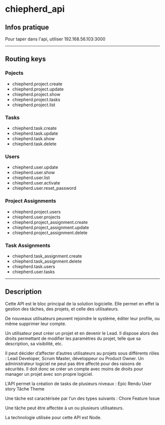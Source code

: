 # chiepherd_api

## Infos pratique
Pour taper dans l'api, utiliser 192.168.56.103:3000

---
## Routing keys

### Pojects
- chiepherd.project.create
- chiepherd.project.update
- chiepherd.project.show
- chiepherd.project.tasks
- chiepherd.project.list

### Tasks
- chiepherd.task.create
- chiepherd.task.update
- chiepherd.task.show
- chiepherd.task.delete

### Users
- chiepherd.user.update
- chiepherd.user.show
- chiepherd.user.list
- chiepherd.user.activate
- chiepherd.user.reset_password

### Project Assignments
- chiepherd.project.users
- chiepherd.user.projects
- chiepherd.project_assignment.create
- chiepherd.project_assignment.update
- chiepherd.project_assignment.delete

### Task Assignments
- chiepherd.task_assignment.create
- chiepherd.task_assignment.delete
- chiepherd.task.users
- chiepherd.user.tasks

---
## Description
Cette API est le bloc principal de la solution logicielle. Elle permet en effet la gestion des tâches, des projets, et celle des utilisateurs.

De nouveaux utilisateurs peuvent rejoindre le système, éditer leur profile, ou même supprimer leur compte.

Un utilisateur peut créer un projet et en devenir le Lead. Il dispose alors des droits permettant de modifier les paramètres du projet, telle que sa description, sa visibilité, etc.

Il peut décider d’affecter d’autres utilisateurs au projets sous différents rôles : Lead Developer, Scrum Master, développeur ou Product Owner. Un administrateur logiciel ne peut pas être affecté pour des raisons de sécurités. Il doit donc se créer un compte avec moins de droits pour manager un projet avec son propre logiciel.

L’API permet la création de tasks de plusieurs niveaux :
Epic
Rendu
User story
Tâche
Theme

Une tâche est caractérisée par l’un des types suivants :
Chore
Feature
Issue

Une tâche peut être affectée à un ou plusieurs utilisateurs.

La technologie utilisée pour cette API est Node.

